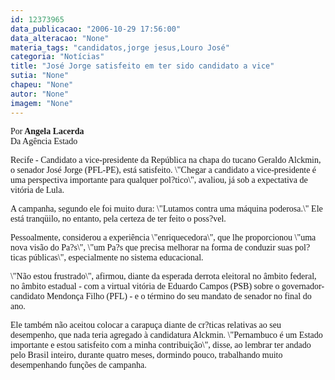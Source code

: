 ```yaml
---
id: 12373965
data_publicacao: "2006-10-29 17:56:00"
data_alteracao: "None"
materia_tags: "candidatos,jorge jesus,Louro José"
categoria: "Notícias"
title: "José Jorge satisfeito em ter sido candidato a vice"
sutia: "None"
chapeu: "None"
autor: "None"
imagem: "None"
---
```

<p><P><FONT face=Verdana>Por<STRONG> Angela Lacerda<BR></STRONG>Da Agência Estado</FONT></P><FONT face=\"Times New Roman\"></p>
<p><P><FONT face=Verdana>Recife - Candidato a vice-presidente da República na chapa do tucano Geraldo Alckmin, o senador José Jorge (PFL-PE), está satisfeito. \"Chegar a candidato a vice-presidente é uma perspectiva importante para qualquer pol?tico\", avaliou, já sob a expectativa de vitória de Lula. </FONT></P></p>
<p><P><FONT face=Verdana>A campanha, segundo ele foi muito dura: \"Lutamos contra uma máquina poderosa.\" Ele está tranqüilo, no entanto, pela certeza de ter feito o poss?vel. </FONT></P></p>
<p><P><FONT face=Verdana>Pessoalmente, considerou a experiência \"enriquecedora\", que lhe proporcionou \"uma nova visão do Pa?s\", \"um Pa?s que precisa melhorar na forma de conduzir suas pol?ticas públicas\", especialmente no sistema educacional.<BR></FONT></P></p>
<p><P><FONT face=Verdana>\"Não estou frustrado\", afirmou, diante da esperada derrota eleitoral no âmbito federal, no âmbito estadual - com a virtual vitória de Eduardo Campos (PSB) sobre o governador-candidato Mendonça Filho (PFL) - e o término do seu mandato de senador no final do ano. </FONT></P></p>
<p><P><FONT face=Verdana>Ele também não aceitou colocar a carapuça diante de cr?ticas relativas ao seu desempenho, que nada teria agregado à candidatura Alckmin. \"Pernambuco é um Estado importante e estou satisfeito com a minha contribuição\", disse, ao lembrar ter andado pelo Brasil inteiro, durante quatro meses, dormindo pouco, trabalhando muito desempenhando funções de campanha.</FONT></P></FONT> </p>
